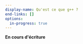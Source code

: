 ```yaml
---
display-name: Qu'est ce que g++ ?
end-links: []
options:
  in-progress: true
---
```

**En cours d'écriture**

